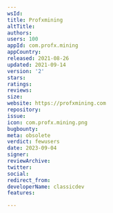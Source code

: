 ```yaml
---
wsId: 
title: Profxmining
altTitle: 
authors: 
users: 100
appId: com.profx.mining
appCountry: 
released: 2021-08-26
updated: 2021-09-14
version: '2'
stars: 
ratings: 
reviews: 
size: 
website: https://profxmining.com
repository: 
issue: 
icon: com.profx.mining.png
bugbounty: 
meta: obsolete
verdict: fewusers
date: 2023-09-04
signer: 
reviewArchive: 
twitter: 
social: 
redirect_from: 
developerName: classicdev
features: 

---
```


